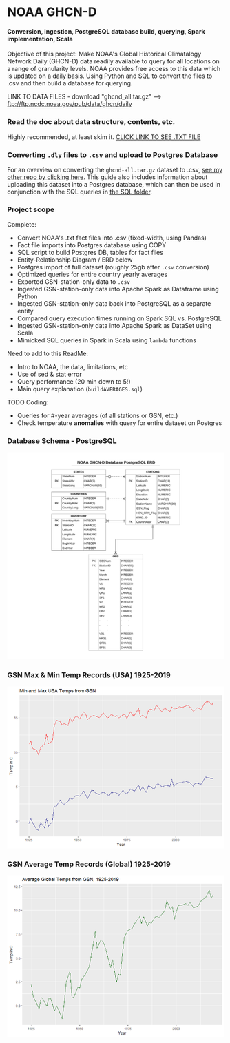 # NOAA GHCN-D
#### Conversion, ingestion, PostgreSQL database build, querying, Spark implementation, Scala
 
Objective of this project: Make NOAA's Global Historical Climatalogy Network Daily (GHCN-D)
data readily available to query for all locations on a range of granularity levels.  NOAA 
provides free access to this data which is updated on a daily basis.  Using Python and SQL 
to convert the files to .csv and then build a database for querying.

LINK TO DATA FILES - download "ghcnd_all.tar.gz" --> ftp://ftp.ncdc.noaa.gov/pub/data/ghcn/daily

### Read the doc about data structure, contents, etc.
Highly recommended, at least skim it.   [CLICK LINK TO SEE .TXT FILE](./data/text_files/DataInfo_readme.txt)

### Converting `.dly` files to `.csv` and upload to Postgres Database
For an overview on converting the `ghcnd-all.tar.gz` dataset to .csv, 
[see my other repo by clicking here](https://github.com/mathemacode/NOAA_GHCND_IMPORT).  This
guide also includes information about uploading this dataset into a Postgres database, which
can then be used in conjunction with the SQL queries in [the SQL folder](./SQL).

### Project scope
Complete:
- Convert NOAA's .txt fact files into .csv (fixed-width, using Pandas)
- Fact file imports into Postgres database using COPY
- SQL script to build Postgres DB, tables for fact files
- Entity-Relationship Diagram / ERD below
- Postgres import of full dataset (roughly 25gb after `.csv` conversion)
- Optimized queries for entire country yearly averages
- Exported GSN-station-only data to `.csv`
- Ingested GSN-station-only data into Apache Spark as Dataframe using Python
- Ingested GSN-station-only data back into PostgreSQL as a separate entity
- Compared query execution times running on Spark SQL vs. PostgreSQL
- Ingested GSN-station-only data into Apache Spark as DataSet using Scala
- Mimicked SQL queries in Spark in Scala using `lambda` functions

Need to add to this ReadMe:
- Intro to NOAA, the data, limitations, etc
- Use of sed & stat error
- Query performance (20 min down to 5!)
- Main query explanation (`buildAVERAGES.sql`)

TODO Coding:
- Queries for #-year averages (of all stations or GSN, etc.)
- Check temperature **anomalies** with query for entire dataset on Postgres

### Database Schema - PostgreSQL
![ERD](./vis/NOAA_GHCND_ERD.png)

### GSN Max & Min Temp Records (USA) 1925-2019
![gsn-usa](./vis/USA_min_max_GSN.png)

### GSN Average Temp Records (Global) 1925-2019
![gsn-global](./vis/Global_AVG_GSN.png)
